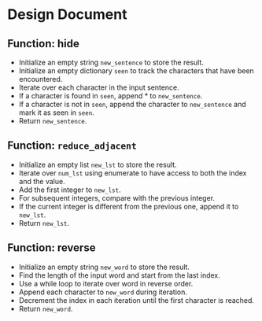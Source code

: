 # Design Document
## Function: hide
- Initialize an empty string `new_sentence` to store the result.
- Initialize an empty dictionary `seen` to track the characters that have been encountered.
- Iterate over each character in the input sentence.
- If a character is found in `seen`, append * to `new_sentence`.
- If a character is not in `seen`, append the character to `new_sentence` and mark it as seen in `seen`.
- Return `new_sentence`.

## Function: `reduce_adjacent`
- Initialize an empty list `new_lst` to store the result.
- Iterate over `num_lst` using enumerate to have access to both the index and the value.
- Add the first integer to `new_lst`.
- For subsequent integers, compare with the previous integer.
- If the current integer is different from the previous one, append it to `new_lst`.
- Return `new_lst`.

## Function: reverse
- Initialize an empty string `new_word` to store the result.
- Find the length of the input word and start from the last index.
- Use a while loop to iterate over word in reverse order.
- Append each character to `new_word` during iteration.
- Decrement the index in each iteration until the first character is reached.
- Return `new_word`.
